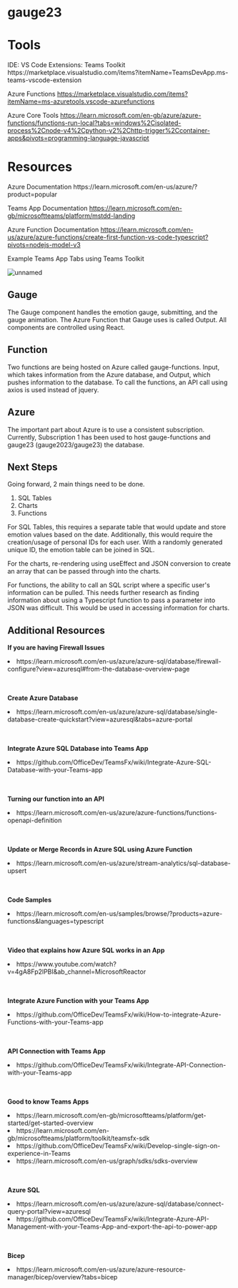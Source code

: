 # gauge23
<h1> Tools </h1>
<p>
  IDE: VS Code
  Extensions: 
  Teams Toolkit
  https://marketplace.visualstudio.com/items?itemName=TeamsDevApp.ms-teams-vscode-extension
  
  Azure Functions 
  https://marketplace.visualstudio.com/items?itemName=ms-azuretools.vscode-azurefunctions

  Azure Core Tools
  https://learn.microsoft.com/en-gb/azure/azure-functions/functions-run-local?tabs=windows%2Cisolated-process%2Cnode-v4%2Cpython-v2%2Chttp-trigger%2Ccontainer-apps&pivots=programming-language-javascript
  
</p>
<h1> Resources </h1>
<p>
  Azure Documentation
  https://learn.microsoft.com/en-us/azure/?product=popular

  Teams App Documentation
  https://learn.microsoft.com/en-gb/microsoftteams/platform/mstdd-landing

  Azure Function Documentation
  https://learn.microsoft.com/en-us/azure/azure-functions/create-first-function-vs-code-typescript?pivots=nodejs-model-v3

  Example Teams App Tabs using Teams Toolkit

  
  ![unnamed](https://github.com/gauge21/gauge23/assets/117139223/01fb9480-7a0f-4bde-83a8-e8f816bef258)

  
</p>
<h2> Gauge </h2>
<p>
  The Gauge component handles the emotion gauge, submitting, and the gauge animation. The Azure Function that Gauge uses is called Output. All components are controlled using React.
</p>
  
<h2> Function </h2>
<p>
  Two functions are being hosted on Azure called gauge-functions. Input, which takes information from the Azure database, and Output, which pushes information to the database. To call the functions, an API call using axios is used instead of jquery.
</p>

<h2> Azure </h2>
<p>
  The important part about Azure is to use a consistent subscription. Currently, Subscription 1 has been used to host gauge-functions and gauge23 (gauge2023/gauge23) the database.
</p>

<h2> Next Steps </h2>
<p>
  Going forward, 2 main things need to be done.
  <ol type="1">
    <li>SQL Tables</li>
    <li>Charts</li>
    <li>Functions</li>
  </ol>
  For SQL Tables, this requires a separate table that would update and store emotion values based on the date. Additionally, this would require the creation/usage of personal IDs for each user. With a randomly generated unique ID, the emotion table can be joined in SQL.

  For the charts, re-rendering using useEffect and JSON conversion to create an array that can be passed through into the charts.  

  For functions, the ability to call an SQL script where a specific user's information can be pulled. This needs further research as finding information about using a Typescript function to pass a parameter into JSON was difficult. This would be used in accessing information for charts. 
</p>
  

<h2> Additional Resources </h2>
<p>
  <b>If you are having Firewall Issues</b>
  <li>
    https://learn.microsoft.com/en-us/azure/azure-sql/database/firewall-configure?view=azuresql#from-the-database-overview-page
  </li>
  <br> </br>

  
  <b>Create Azure Database</b>
  <li>
    https://learn.microsoft.com/en-us/azure/azure-sql/database/single-database-create-quickstart?view=azuresql&tabs=azure-portal
  </li>
  <br> </br>
  
  <b>Integrate Azure SQL Database into Teams App</b>
  <li>
    https://github.com/OfficeDev/TeamsFx/wiki/Integrate-Azure-SQL-Database-with-your-Teams-app
  </li>
  <br> </br>
  
  <b>Turning our function into an API</b>
  <li>
    https://learn.microsoft.com/en-us/azure/azure-functions/functions-openapi-definition
  </li>
  <br> </br>
  
  <b>Update or Merge Records in Azure SQL using Azure Function</b>
  <li>
    https://learn.microsoft.com/en-us/azure/stream-analytics/sql-database-upsert
  </li>
  <br> </br>
  
  <b>Code Samples</b>
  <li>
     https://learn.microsoft.com/en-us/samples/browse/?products=azure-functions&languages=typescript
  </li>
  <br> </br>
  
  <b>Video that explains how Azure SQL works in an App</b>
  <li>
     https://www.youtube.com/watch?v=4gA8Fp2lPBI&ab_channel=MicrosoftReactor
  </li>
  <br> </br>
  
  <b>Integrate Azure Function with your Teams App</b>
  <li>
    https://github.com/OfficeDev/TeamsFx/wiki/How-to-integrate-Azure-Functions-with-your-Teams-app
  </li>
  <br> </br>
  
  <b>API Connection with Teams App</b>
  <li>
    https://github.com/OfficeDev/TeamsFx/wiki/Integrate-API-Connection-with-your-Teams-app
  </li>
  <br> </br>
  
  <b>Good to know Teams Apps</b>
  <li>
    https://learn.microsoft.com/en-gb/microsoftteams/platform/get-started/get-started-overview
  </li>
  <li>
    https://learn.microsoft.com/en-gb/microsoftteams/platform/toolkit/teamsfx-sdk
  </li>
  <li>
    https://github.com/OfficeDev/TeamsFx/wiki/Develop-single-sign-on-experience-in-Teams
  </li>
  <li>
    https://learn.microsoft.com/en-us/graph/sdks/sdks-overview
  </li>
  <br> </br>
  
  <b>Azure SQL</b>
  <li>
    https://learn.microsoft.com/en-us/azure/azure-sql/database/connect-query-portal?view=azuresql
  </li>
  <li>
    https://github.com/OfficeDev/TeamsFx/wiki/Integrate-Azure-API-Management-with-your-Teams-App-and-export-the-api-to-power-app
  </li>
  <br> </br>
  
  <b>Bicep</b>
  <li>
      https://learn.microsoft.com/en-us/azure/azure-resource-manager/bicep/overview?tabs=bicep
  </li>
  <br> </br>
  
</p>
